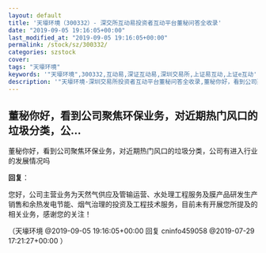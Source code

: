 ```yaml
---
layout: default
title: '天壕环境（300332）- 深交所互动易投资者互动平台董秘问答全收录'
date: "2019-09-05 19:16:05+00:00"
last_modified_at: "2019-09-05 19:16:05+00:00"
permalink: /stock/sz/300332/
categories: szstock
cover: 
tags: "天壕环境"
keywords: '"天壕环境",300332,互动易,深证互动易,深圳交易所,上证易互动,上证e互动'
description: '"天壕环境-深圳交易所投资者互动平台董秘问答全收录,董秘你好，看到公司聚焦环保业务，对近期热门风口的垃圾分类，公司有进入行业的发展情况吗"'
---
```


## 董秘你好，看到公司聚焦环保业务，对近期热门风口的垃圾分类，公...

董秘你好，看到公司聚焦环保业务，对近期热门风口的垃圾分类，公司有进入行业的发展情况吗

**回复**：

您好，公司主营业务为天然气供应及管输运营、水处理工程服务及膜产品研发生产销售和余热发电节能、烟气治理的投资及工程技术服务，目前未有开展您所提及的相关业务，感谢您的关注！ 

（天壕环境  @2019-09-05 19:16:05+00:00 回复 cninfo459058  @2019-07-29 17:21:27+00:00 ）

